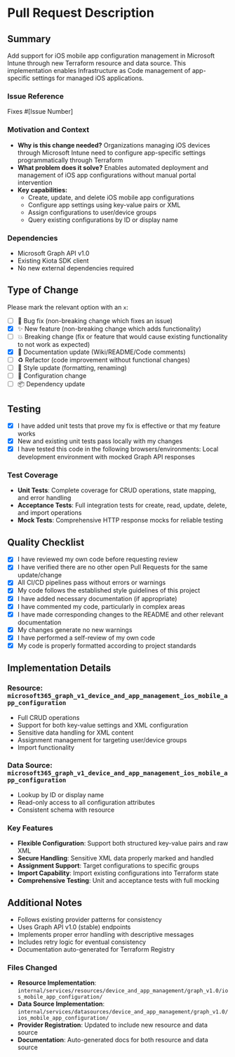 # Pull Request Description

## Summary

Add support for iOS mobile app configuration management in Microsoft Intune through new Terraform resource and data source. This implementation enables Infrastructure as Code management of app-specific settings for managed iOS applications.

### Issue Reference

Fixes #[Issue Number]

### Motivation and Context

- **Why is this change needed?** Organizations managing iOS devices through Microsoft Intune need to configure app-specific settings programmatically through Terraform
- **What problem does it solve?** Enables automated deployment and management of iOS app configurations without manual portal intervention
- **Key capabilities:**
  - Create, update, and delete iOS mobile app configurations
  - Configure app settings using key-value pairs or XML
  - Assign configurations to user/device groups
  - Query existing configurations by ID or display name

### Dependencies

- Microsoft Graph API v1.0
- Existing Kiota SDK client
- No new external dependencies required

## Type of Change

Please mark the relevant option with an `x`:

- [ ] 🐛 Bug fix (non-breaking change which fixes an issue)
- [x] ✨ New feature (non-breaking change which adds functionality)
- [ ] 💥 Breaking change (fix or feature that would cause existing functionality to not work as expected)
- [x] 📝 Documentation update (Wiki/README/Code comments)
- [ ] ♻️ Refactor (code improvement without functional changes)
- [ ] 🎨 Style update (formatting, renaming)
- [ ] 🔧 Configuration change
- [ ] 📦 Dependency update

## Testing

- [x] I have added unit tests that prove my fix is effective or that my feature works
- [x] New and existing unit tests pass locally with my changes
- [x] I have tested this code in the following browsers/environments: Local development environment with mocked Graph API responses

### Test Coverage
- **Unit Tests**: Complete coverage for CRUD operations, state mapping, and error handling
- **Acceptance Tests**: Full integration tests for create, read, update, delete, and import operations
- **Mock Tests**: Comprehensive HTTP response mocks for reliable testing

## Quality Checklist

- [x] I have reviewed my own code before requesting review
- [x] I have verified there are no other open Pull Requests for the same update/change
- [x] All CI/CD pipelines pass without errors or warnings
- [x] My code follows the established style guidelines of this project
- [x] I have added necessary documentation (if appropriate)
- [x] I have commented my code, particularly in complex areas
- [x] I have made corresponding changes to the README and other relevant documentation
- [x] My changes generate no new warnings
- [x] I have performed a self-review of my own code
- [x] My code is properly formatted according to project standards

## Implementation Details

### Resource: `microsoft365_graph_v1_device_and_app_management_ios_mobile_app_configuration`
- Full CRUD operations
- Support for both key-value settings and XML configuration
- Sensitive data handling for XML content
- Assignment management for targeting user/device groups
- Import functionality

### Data Source: `microsoft365_graph_v1_device_and_app_management_ios_mobile_app_configuration`
- Lookup by ID or display name
- Read-only access to all configuration attributes
- Consistent schema with resource

### Key Features
- **Flexible Configuration**: Support both structured key-value pairs and raw XML
- **Secure Handling**: Sensitive XML data properly marked and handled
- **Assignment Support**: Target configurations to specific groups
- **Import Capability**: Import existing configurations into Terraform state
- **Comprehensive Testing**: Unit and acceptance tests with full mocking

## Additional Notes

- Follows existing provider patterns for consistency
- Uses Graph API v1.0 (stable) endpoints
- Implements proper error handling with descriptive messages
- Includes retry logic for eventual consistency
- Documentation auto-generated for Terraform Registry

### Files Changed
- **Resource Implementation**: `internal/services/resources/device_and_app_management/graph_v1.0/ios_mobile_app_configuration/`
- **Data Source Implementation**: `internal/services/datasources/device_and_app_management/graph_v1.0/ios_mobile_app_configuration/`
- **Provider Registration**: Updated to include new resource and data source
- **Documentation**: Auto-generated docs for both resource and data source